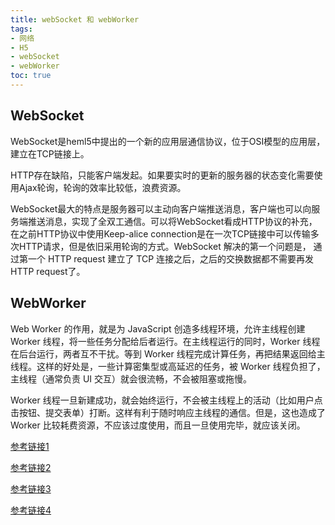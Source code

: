 ```yaml
---
title: webSocket 和 webWorker
tags: 
- 网络
- H5
- webSocket
- webWorker
toc: true
---
```

## WebSocket
  WebSocket是heml5中提出的一个新的应用层通信协议，位于OSI模型的应用层，建立在TCP链接上。

  HTTP存在缺陷，只能客户端发起。如果要实时的更新的服务器的状态变化需要使用Ajax轮询，轮询的效率比较低，浪费资源。

  WebSocket最大的特点是服务器可以主动向客户端推送消息，客户端也可以向服务端推送消息，实现了全双工通信。可以将WebSocket看成HTTP协议的补充，
  在之前HTTP协议中使用Keep-alice connection是在一次TCP链接中可以传输多次HTTP请求，但是依旧采用轮询的方式。WebSocket 解决的第一个问题是，
  通过第一个 HTTP request 建立了 TCP 连接之后，之后的交换数据都不需要再发 HTTP request了。

## WebWorker

Web Worker 的作用，就是为 JavaScript 创造多线程环境，允许主线程创建 Worker 线程，将一些任务分配给后者运行。在主线程运行的同时，Worker 线程在后台运行，两者互不干扰。等到 Worker 线程完成计算任务，再把结果返回给主线程。这样的好处是，一些计算密集型或高延迟的任务，被 Worker 线程负担了，主线程（通常负责 UI 交互）就会很流畅，不会被阻塞或拖慢。

Worker 线程一旦新建成功，就会始终运行，不会被主线程上的活动（比如用户点击按钮、提交表单）打断。这样有利于随时响应主线程的通信。但是，这也造成了 Worker 比较耗费资源，不应该过度使用，而且一旦使用完毕，就应该关闭。


[参考链接1](http://www.ruanyifeng.com/blog/2017/05/websocket.html)

[参考链接2](https://blog.csdn.net/lldouble/article/details/80742082)

[参考链接3](http://www.ruanyifeng.com/blog/2018/07/web-worker.html)

[参考链接4](https://www.zhihu.com/question/20215561/answer/40250050)
